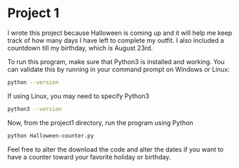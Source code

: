 # Project 1

I wrote this project because Halloween is coming up and it will help me keep track of how many days I have left to complete my outfit. I also included a countdown till my birthday, which is August 23rd.

To run this program, make sure that Python3 is installed and working. You can validate this by running in your command prompt on Windows or Linux:

```bash
python --version
```

If using Linux, you may need to specify Python3
```bash
python3 --version
```

Now, from the project1 directory, run the program using Python

```bash
python Halloween-counter.py
```
Feel free to alter the download the code and alter the dates if you want to have a counter toward your favorite holiday or birthday.